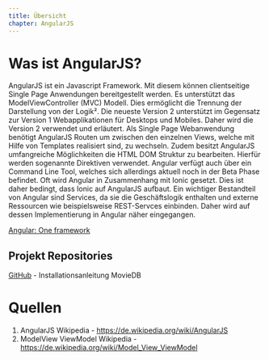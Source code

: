 ```yaml
---
title: Übersicht
chapter: AngularJS
---
```


# Was ist AngularJS?

AngularJS ist ein Javascript Framework. Mit diesem können clientseitige Single Page Anwendungen
 bereitgestellt werden. Es unterstützt das ModelViewController (MVC) Modell. Dies ermöglicht die
Trennung der Darstellung von der Logik². Die neueste Version 2 unterstützt im Gegensatz zur Version 1 Webapplikationen für Desktops und Mobiles. Daher wird die
Version 2 verwendet und erläutert. Als Single Page Webanwendung benötigt AngularJS Routen um zwischen den einzelnen Views, welche mit Hilfe von Templates realisiert sind,
zu wechseln. Zudem besitzt AngularJS umfangreiche Möglichkeiten die HTML DOM Struktur zu
bearbeiten. Hierfür werden sogenannte Direktiven verwendet. Angular verfügt auch über ein
Command Line Tool, welches sich allerdings aktuell noch in der Beta Phase befindet. Oft wird Angular
in Zusammenhang mit Ionic gesetzt. Dies ist daher bedingt, dass Ionic auf AngularJS aufbaut. Ein
wichtiger Bestandteil von Angular sind Services, da sie die Geschäftslogik enthalten und externe
Ressourcen wie beispielsweise REST-Servces einbinden. Daher wird auf dessen Implementierung in
Angular näher eingegangen.

[Angular: One framework](https://angular.io/)

## Projekt Repositories

[GitHub](https://github.com/TwentyOneLunex/movieDB) - Installationsanleitung MovieDB


# Quellen 

1. AngularJS Wikipedia - https://de.wikipedia.org/wiki/AngularJS
2. ModelView ViewModel Wikipedia - https://de.wikipedia.org/wiki/Model_View_ViewModel